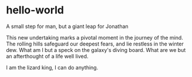 # hello-world
A small step for man, but a giant leap for Jonathan

This new undertaking marks a pivotal moment in the journey of the mind.
The rolling hills safeguard our deepest fears, and lie restless in the winter dew.
What am I but a speck on the galaxy's diving board. 
What are we but an afterthought of a life well lived.

I am the lizard king, I can do anything.
